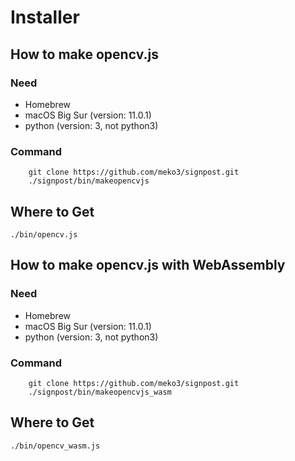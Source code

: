 # Installer
## How to make opencv.js
### Need
- Homebrew
- macOS Big Sur (version: 11.0.1)
- python (version: 3, not python3)
### Command
```
    git clone https://github.com/meko3/signpost.git
    ./signpost/bin/makeopencvjs
```

## Where to Get
`./bin/opencv.js`

## How to make opencv.js with WebAssembly
### Need
- Homebrew
- macOS Big Sur (version: 11.0.1)
- python (version: 3, not python3)
### Command
```
    git clone https://github.com/meko3/signpost.git
    ./signpost/bin/makeopencvjs_wasm
```

## Where to Get
`./bin/opencv_wasm.js`